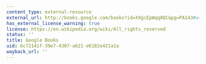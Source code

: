```yaml
---
content_type: external-resource
external_url: http://books.google.com/books?id=XXgcEpWqq8QC&pg=PA143#v=onepage
has_external_license_warning: true
license: https://en.wikipedia.org/wiki/All_rights_reserved
status: ''
title: Google Books
uid: 6c72141f-39e7-4307-a621-e6182e421a1a
wayback_url: ''
---
```

